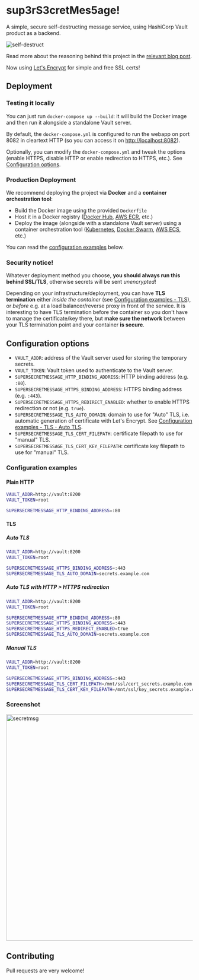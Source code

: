 # sup3rS3cretMes5age!

A simple, secure self-destructing message service, using HashiCorp Vault product as a backend.

![self-destruct](https://media.giphy.com/media/LBlyAAFJ71eMw/giphy.gif)

Read more about the reasoning behind this project in the [relevant blog post](https://blog.algolia.com/secure-tool-for-one-time-self-destructing-messages/).

Now using [Let's Encrypt](https://letsencrypt.org/) for simple and free SSL certs!

## Deployment

### Testing it locally

You can just run `docker-compose up --build`: it will build the Docker image and then run it alongside a standalone Vault server.

By default, the `docker-compose.yml` is configured to run the webapp on port 8082 in cleartext HTTP (so you can access it on [http://localhost:8082](http://localhost:8082)).

Optionally, you can modify the `docker-compose.yml` and tweak the options (enable HTTPS, disable HTTP or enable redirection to HTTPS, etc.). See [Configuration options](#configuration-options).

### Production Deployment

We recommend deploying the project via **Docker** and a **container orchestration tool**:
* Build the Docker image using the provided `Dockerfile`
* Host it in a Docker registry ([Docker Hub](https://hub.docker.com/), [AWS ECR](https://aws.amazon.com/ecr/), etc.)
* Deploy the image (alongside with a standalone Vault server) using a container orchestration tool ([Kubernetes](https://kubernetes.io/), [Docker Swarm](https://docs.docker.com/engine/swarm/), [AWS ECS](https://aws.amazon.com/ecs/), etc.)

You can read the [configuration examples](#configuration-examples) below.

### Security notice!

Whatever deployment method you choose, **you should always run this behind SSL/TLS**, otherwise secrets will be sent _unencrypted_!

Depending on your infrastructure/deployment, you can have **TLS termination** either _inside the container_ (see [Configuration examples - TLS](#tls)), or _before_ e.g. at a load balancer/reverse proxy in front of the service.
It is interesting to have TLS termination before the container so you don't have to manage the certificate/key there, but **make sure the network** between your TLS termination point and your container **is secure**.

## Configuration options

* `VAULT_ADDR`: address of the Vault server used for storing the temporary secrets.
* `VAULT_TOKEN`: Vault token used to authenticate to the Vault server.
* `SUPERSECRETMESSAGE_HTTP_BINDING_ADDRESS`: HTTP binding address (e.g. `:80`).
* `SUPERSECRETMESSAGE_HTTPS_BINDING_ADDRESS`: HTTPS binding address (e.g. `:443`).
* `SUPERSECRETMESSAGE_HTTPS_REDIRECT_ENABLED`: whether to enable HTTPS redirection or not (e.g. `true`).
* `SUPERSECRETMESSAGE_TLS_AUTO_DOMAIN`: domain to use for "Auto" TLS, i.e. automatic generation of certificate with Let's Encrypt. See [Configuration examples - TLS - Auto TLS](#auto-tls).
* `SUPERSECRETMESSAGE_TLS_CERT_FILEPATH`: certificate filepath to use for "manual" TLS.
* `SUPERSECRETMESSAGE_TLS_CERT_KEY_FILEPATH`: certificate key filepath to use for "manual" TLS.

### Configuration examples

#### Plain HTTP
```bash
VAULT_ADDR=http://vault:8200
VAULT_TOKEN=root

SUPERSECRETMESSAGE_HTTP_BINDING_ADDRESS=:80
```

#### TLS

##### Auto TLS
```bash
VAULT_ADDR=http://vault:8200
VAULT_TOKEN=root

SUPERSECRETMESSAGE_HTTPS_BINDING_ADDRESS=:443
SUPERSECRETMESSAGE_TLS_AUTO_DOMAIN=secrets.example.com
```

##### Auto TLS with HTTP > HTTPS redirection
```bash
VAULT_ADDR=http://vault:8200
VAULT_TOKEN=root

SUPERSECRETMESSAGE_HTTP_BINDING_ADDRESS=:80
SUPERSECRETMESSAGE_HTTPS_BINDING_ADDRESS=:443
SUPERSECRETMESSAGE_HTTPS_REDIRECT_ENABLED=true
SUPERSECRETMESSAGE_TLS_AUTO_DOMAIN=secrets.example.com
```

##### Manual TLS
```bash
VAULT_ADDR=http://vault:8200
VAULT_TOKEN=root

SUPERSECRETMESSAGE_HTTPS_BINDING_ADDRESS=:443
SUPERSECRETMESSAGE_TLS_CERT_FILEPATH=/mnt/ssl/cert_secrets.example.com.pem
SUPERSECRETMESSAGE_TLS_CERT_KEY_FILEPATH=/mnt/ssl/key_secrets.example.com.pem
```

### Screenshot

<img width="610" alt="secretmsg" src="https://user-images.githubusercontent.com/357094/29357449-e9268adc-8277-11e7-8fef-b1eabfe62444.png">

## Contributing

Pull requests are very welcome!
